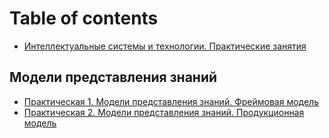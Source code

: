 # Table of contents

* [Интеллектуальные системы и технологии. Практические занятия](README.md)

## Модели представления знаний

* [Практическая 1. Модели представления знаний. Фреймовая модель](modeli-predstavleniya-znanii/prakticheskaya-1.-modeli-predstavleniya-znanii.-freimovaya-model.md)
* [Практическая 2. Модели представления знаний. Продукционная модель](modeli-predstavleniya-znanii/prakticheskaya-2..md)

